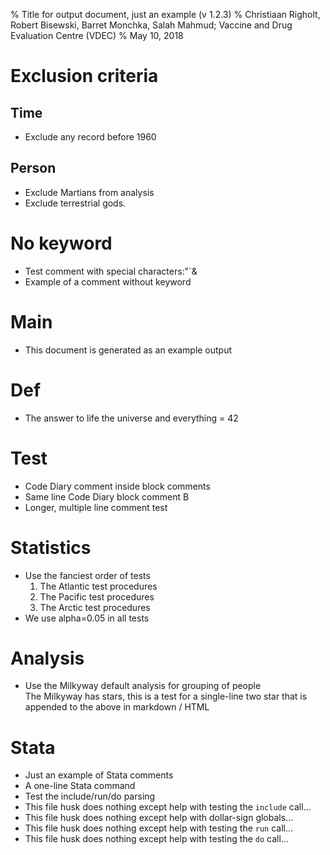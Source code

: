 % Title for output document, just an example (v 1.2.3)
% Christiaan Righolt, Robert Bisewski, Barret Monchka, Salah Mahmud; Vaccine and Drug Evaluation Centre (VDEC)
% May 10, 2018

# Exclusion criteria   

## Time   
* Exclude any record before 1960   

## Person   
* Exclude Martians from analysis   
* Exclude terrestrial gods.   

# No keyword   
* Test comment with special characters:"`&   
* Example of a comment without keyword   

# Main   
* This document is generated as an example output   

# Def   
* The answer to life the universe and everything = 42   

# Test   
* Code Diary comment inside block comments   
* Same line Code Diary block comment B   
* Longer, multiple line comment test   

# Statistics   
* Use the fanciest order of tests   
  1. The Atlantic test procedures   
  2. The Pacific test procedures   
  3. The Arctic test procedures   
* We use alpha=0.05 in all tests   

# Analysis   
* Use the Milkyway default analysis for grouping of people   
  The Milkyway has stars, this is a test for a single-line two star that is appended to the above in markdown / HTML   

# Stata   
* Just an example of Stata comments   
* A one-line Stata command   
* Test the include/run/do parsing   
* This file husk does nothing except help with testing the `include` call...   
* This file husk does nothing except help with dollar-sign globals...   
* This file husk does nothing except help with testing the `run` call...   
* This file husk does nothing except help with testing the `do` call...   
